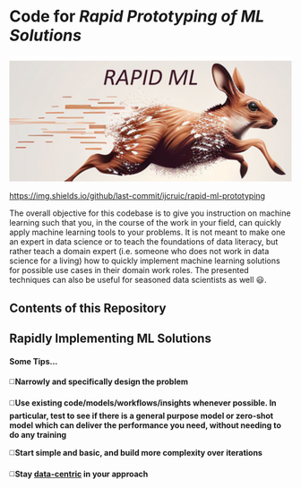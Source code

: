 # Code for _Rapid Prototyping of ML Solutions_

![Rapid ML Prototyping](project_picture.png)

https://img.shields.io/github/last-commit/ijcruic/rapid-ml-prototyping

The overall objective for this codebase is to give you instruction on machine learning such that you, in the course of the work in your field, can quickly apply machine learning tools to your problems. It is not meant to make one an expert in data science or to teach the foundations of data literacy, but rather teach a domain expert (i.e. someone who does not work in data science for a living) how to quickly implement machine learning solutions for possible use cases in their domain work roles. The presented techniques can also be useful for seasoned data scientists as well :smiley:. 

## Contents of this Repository

## Rapidly Implementing ML Solutions


#### Some Tips...

:white_medium_square:__Narrowly and specifically design the problem__

:white_medium_square:__Use existing code/models/workflows/insights whenever possible. In particular, test to see if there is a general purpose model or zero-shot model which can deliver the performance you need, without needing to do any training__

:white_medium_square:__Start simple and basic, and build more complexity over iterations__

:white_medium_square:__Stay [data-centric](https://github.com/daochenzha/data-centric-AI) in your approach__